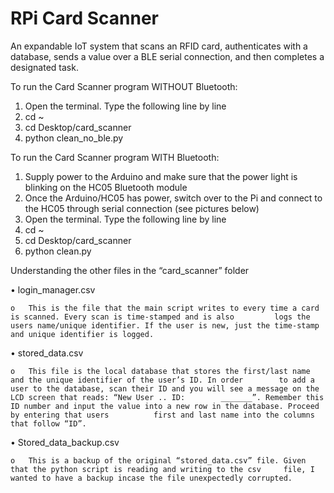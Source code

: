 # RPi Card Scanner
An expandable IoT system that scans an RFID card, authenticates with a database, sends a value over a BLE serial connection, and then completes a designated task.

To run the Card Scanner program WITHOUT Bluetooth:

1.	Open the terminal. Type the following line by line
2.	cd ~
3.	cd Desktop/card_scanner
4.	python clean_no_ble.py


To run the Card Scanner program WITH Bluetooth:

1.	Supply power to the Arduino and make sure that the power light is blinking on the HC05 Bluetooth module
2.	Once the Arduino/HC05 has power, switch over to the Pi and connect to the HC05 through serial connection (see pictures below)
3.	Open the terminal. Type the following line by line
4.	cd ~
5.	cd Desktop/card_scanner
6.	python clean.py

Understanding the other files in the “card_scanner” folder

•	login_manager.csv

    o	This is the file that the main script writes to every time a card is scanned. Every scan is time-stamped and is also         logs the users name/unique identifier. If the user is new, just the time-stamp and unique identifier is logged.
•	stored_data.csv

    o	This file is the local database that stores the first/last name and the unique identifier of the user’s ID. In order        to add a user to the database, scan their ID and you will see a message on the LCD screen that reads: “New User .. ID:        _______”. Remember this ID number and input the value into a new row in the database. Proceed by entering that users          first and last name into the columns that follow “ID”.
•	Stored_data_backup.csv

    o	This is a backup of the original “stored_data.csv” file. Given that the python script is reading and writing to the csv     file, I wanted to have a backup incase the file unexpectedly corrupted.
